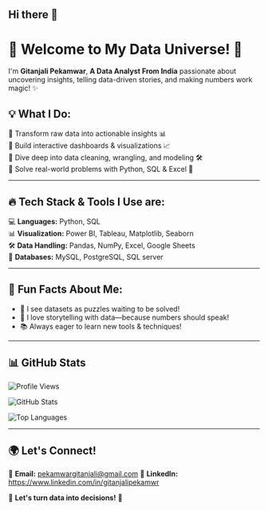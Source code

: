 ## Hi there 👋

# 🚀 Welcome to My Data Universe! 🌌  

I'm **Gitanjali Pekamwar**, **A Data Analyst From India** passionate about uncovering insights, telling data-driven stories, and making numbers work magic! ✨  

## 💡 What I Do:  
🔹 Transform raw data into actionable insights 📊  
🔹 Build interactive dashboards & visualizations 📈  
🔹 Dive deep into data cleaning, wrangling, and modeling 🛠️  
🔹 Solve real-world problems with Python, SQL & Excel 🧩  

---

## 🔥 Tech Stack & Tools I Use are:  
💻 **Languages:** Python, SQL  
📊 **Visualization:** Power BI, Tableau, Matplotlib, Seaborn  
🛠️ **Data Handling:** Pandas, NumPy, Excel, Google Sheets  
📂 **Databases:** MySQL, PostgreSQL, SQL server  

---

## 🌟 Fun Facts About Me:  
- 🚀 I see datasets as puzzles waiting to be solved!  
- 📖 I love storytelling with data—because numbers should speak!  
- 📚 Always eager to learn new tools & techniques!  

---

## 📊 GitHub Stats  

![Profile Views](https://komarev.com/ghpvc/?username=GitanjaliPekamwar&color=blue&style=flat-square)

![GitHub Stats](https://github-readme-stats.vercel.app/api?username=GitanjaliPekamwar&show_icons=true&theme=radical)  

![Top Languages](https://github-readme-stats.vercel.app/api/top-langs/?username=GitanjaliPekamwar&layout=compact&theme=radical)  

---

## 🌍 Let's Connect!  
📩 **Email:** pekamwargitanjali@gmail.com
🔗 **LinkedIn:** https://www.linkedin.com/in/gitanjalipekamwr

🚀 **Let's turn data into decisions!** 🎯  

